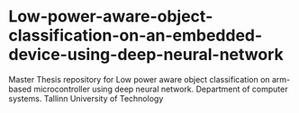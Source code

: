 # Low-power-aware-object-classification-on-an-embedded-device-using-deep-neural-network
Master Thesis repository for Low power aware object classification on arm-based microcontroller using deep neural network. Department of computer systems. Tallinn University of Technology
